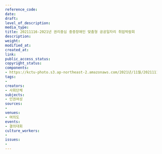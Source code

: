 ```yaml
---
reference_code: 
date: 
draft: 
level_of_description: 
media_type: 
title: 20211116-2021년 권리중심 중증장애인 맞춤형 공공일자리 취업박람회
description: 
weight: 
modified_at: 
created_at: 
link: 
public_access_status: 
copyright_status: 
components:
- https://kctu-photo.s3.ap-northeast-2.amazonaws.com/2021년/11월/20211116-2021년+권리중심+중증장애인+맞춤형+공공일자리+취업박람회/_5D40155.jpg
tags:
- 
creators:
- 사회단체
subjects:
- 인권여성
sources:
- 
venues:
- 여의도
events:
- 결의대회
culture_workers:
- 
issues:
- 
---
```


